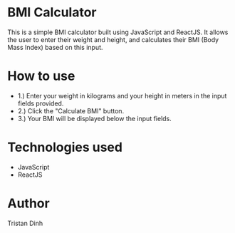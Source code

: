 # BMI Calculator
This is a simple BMI calculator built using JavaScript and ReactJS. It allows the user to enter their weight and height, and calculates their BMI (Body Mass Index) based on this input.

# How to use
- 1.) Enter your weight in kilograms and your height in meters in the input fields provided.
- 2.) Click the "Calculate BMI" button.
- 3.) Your BMI will be displayed below the input fields.
# Technologies used
- JavaScript
- ReactJS
# Author
Tristan Dinh
